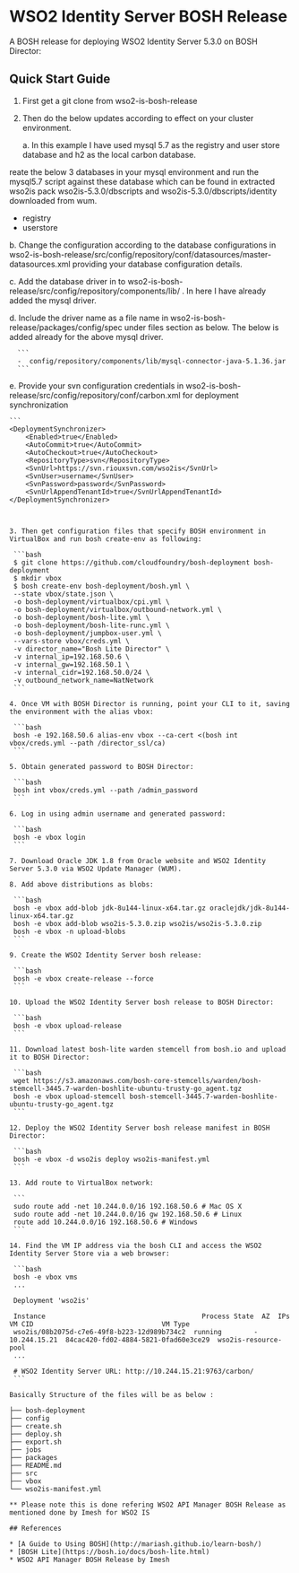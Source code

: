 # WSO2 Identity Server BOSH Release

A BOSH release for deploying WSO2 Identity Server 5.3.0 on BOSH Director:

## Quick Start Guide

1. First get a git clone from wso2-is-bosh-release

2. Then do the below updates according to effect on your cluster environment.
   
   a.  In this example I have used mysql 5.7 as the registry  and user store database and h2 as the local carbon database.
     
 reate the below 3 databases in your mysql environment and run the mysql5.7 script against these database which can be found in extracted wso2is pack wso2is-5.3.0/dbscripts and wso2is-5.3.0/dbscripts/identity  downloaded from wum.
  * registry
  * userstore
   
   b.  Change the configuration according to the database configurations in wso2-is-bosh-release/src/config/repository/conf/datasources/master-datasources.xml providing your database configuration details.

   c.  Add the database driver in to wso2-is-bosh-release/src/config/repository/components/lib/ . In here I have already added the mysql driver.

   d.  Include the driver name as a file name in wso2-is-bosh-release/packages/config/spec under files section as below. The below is added already for the above mysql driver.

      ```
      -  config/repository/components/lib/mysql-connector-java-5.1.36.jar
      ```

   e.  Provide your svn configuration credentials in wso2-is-bosh-release/src/config/repository/conf/carbon.xml for deployment synchronization

    ```
    <DeploymentSynchronizer>
        <Enabled>true</Enabled>
        <AutoCommit>true</AutoCommit>
        <AutoCheckout>true</AutoCheckout>
        <RepositoryType>svn</RepositoryType>
        <SvnUrl>https://svn.riouxsvn.com/wso2is</SvnUrl>
        <SvnUser>username</SvnUser>
        <SvnPassword>password</SvnPassword>
        <SvnUrlAppendTenantId>true</SvnUrlAppendTenantId>
    </DeploymentSynchronizer>

   ```
   

3. Then get configuration files that specify BOSH environment in VirtualBox and run bosh create-env as following:

    ```bash
    $ git clone https://github.com/cloudfoundry/bosh-deployment bosh-deployment
    $ mkdir vbox
    $ bosh create-env bosh-deployment/bosh.yml \
    --state vbox/state.json \
    -o bosh-deployment/virtualbox/cpi.yml \
    -o bosh-deployment/virtualbox/outbound-network.yml \
    -o bosh-deployment/bosh-lite.yml \
    -o bosh-deployment/bosh-lite-runc.yml \
    -o bosh-deployment/jumpbox-user.yml \
    --vars-store vbox/creds.yml \
    -v director_name="Bosh Lite Director" \
    -v internal_ip=192.168.50.6 \
    -v internal_gw=192.168.50.1 \
    -v internal_cidr=192.168.50.0/24 \
    -v outbound_network_name=NatNetwork
    ```

4. Once VM with BOSH Director is running, point your CLI to it, saving the environment with the alias vbox:

    ```bash
    bosh -e 192.168.50.6 alias-env vbox --ca-cert <(bosh int vbox/creds.yml --path /director_ssl/ca)
    ```

5. Obtain generated password to BOSH Director:

    ```bash
    bosh int vbox/creds.yml --path /admin_password
    ```

6. Log in using admin username and generated password:

    ```bash
    bosh -e vbox login
    ```

7. Download Oracle JDK 1.8 from Oracle website and WSO2 Identity Server 5.3.0 via WSO2 Update Manager (WUM).

8. Add above distributions as blobs:

    ```bash
    bosh -e vbox add-blob jdk-8u144-linux-x64.tar.gz oraclejdk/jdk-8u144-linux-x64.tar.gz
    bosh -e vbox add-blob wso2is-5.3.0.zip wso2is/wso2is-5.3.0.zip
    bosh -e vbox -n upload-blobs
    ```

9. Create the WSO2 Identity Server bosh release:

    ```bash
    bosh -e vbox create-release --force
    ```

10. Upload the WSO2 Identity Server bosh release to BOSH Director:

    ```bash
    bosh -e vbox upload-release
    ```

11. Download latest bosh-lite warden stemcell from bosh.io and upload it to BOSH Director:
    
    ```bash
    wget https://s3.amazonaws.com/bosh-core-stemcells/warden/bosh-stemcell-3445.7-warden-boshlite-ubuntu-trusty-go_agent.tgz
    bosh -e vbox upload-stemcell bosh-stemcell-3445.7-warden-boshlite-ubuntu-trusty-go_agent.tgz
    ```

12. Deploy the WSO2 Identity Server bosh release manifest in BOSH Director:

    ```bash
    bosh -e vbox -d wso2is deploy wso2is-manifest.yml
    ```

13. Add route to VirtualBox network:

    ```
    sudo route add -net 10.244.0.0/16 192.168.50.6 # Mac OS X
    sudo route add -net 10.244.0.0/16 gw 192.168.50.6 # Linux
    route add 10.244.0.0/16 192.168.50.6 # Windows
    ```

14. Find the VM IP address via the bosh CLI and access the WSO2 Identity Server Store via a web browser:

    ```bash
    bosh -e vbox vms
    ...

    Deployment 'wso2is'

    Instance                                       Process State  AZ  IPs           VM CID                                VM Type
    wso2is/08b2075d-c7e6-49f8-b223-12d989b734c2  running        -   10.244.15.21  84cac420-fd02-4884-5821-0fad60e3ce29  wso2is-resource-pool
    ...

    # WSO2 Identity Server URL: http://10.244.15.21:9763/carbon/
    ```

Basically Structure of the files will be as below :

├── bosh-deployment
├── config
├── create.sh
├── deploy.sh
├── export.sh
├── jobs
├── packages
├── README.md
├── src
├── vbox
└── wso2is-manifest.yml

** Please note this is done refering WSO2 API Manager BOSH Release as mentioned done by Imesh for WSO2 IS

## References

* [A Guide to Using BOSH](http://mariash.github.io/learn-bosh/)
* [BOSH Lite](https://bosh.io/docs/bosh-lite.html)
* WSO2 API Manager BOSH Release by Imesh
